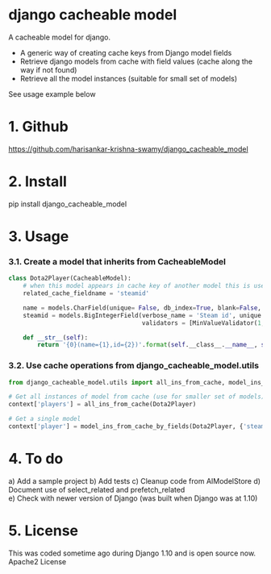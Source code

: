 # django cacheable model
A cacheable model for django.

* A generic way of creating cache keys from Django model fields
* Retrieve django models from cache with field values (cache along the way if not found)
* Retrieve all the model instances (suitable for small set of models)

See usage example below

# 1. Github
https://github.com/harisankar-krishna-swamy/django_cacheable_model

# 2. Install
pip install django_cacheable_model

# 3. Usage

### 3.1. Create a model that inherits from CacheableModel
```python
class Dota2Player(CacheableModel):
    # when this model appears in cache key of another model this is used
    related_cache_fieldname = 'steamid'

    name = models.CharField(unique= False, db_index=True, blank=False, max_length = 30, verbose_name= 'Player name')
    steamid = models.BigIntegerField(verbose_name = 'Steam id', unique = True, blank = False, db_index = True,
                                     validators = [MinValueValidator(1, 'Steamid for player must be greater than 0'),])

    def __str__(self):
        return '{0}(name={1},id={2})'.format(self.__class__.__name__, self.name, self.steamid).replace(' ', '_')
```

### 3.2. Use cache operations from django_cacheable_model.utils
```python
from django_cacheable_model.utils import all_ins_from_cache, model_ins_from_cache_by_fields

# Get all instances of model from cache (use for smaller set of models)
context['players'] = all_ins_from_cache(Dota2Player)

# Get a single model
context['player'] = model_ins_from_cache_by_fields(Dota2Player, {'steamid': steamid})[-1]
```

# 4. To do
a) Add a sample project
b) Add tests
c) Cleanup code from AIModelStore
d) Document use of select_related and prefetch_related  
e) Check with newer version of Django (was built when Django was at 1.10)


# 5. License
This was coded sometime ago during Django 1.10 and is open source now.
Apache2 License

